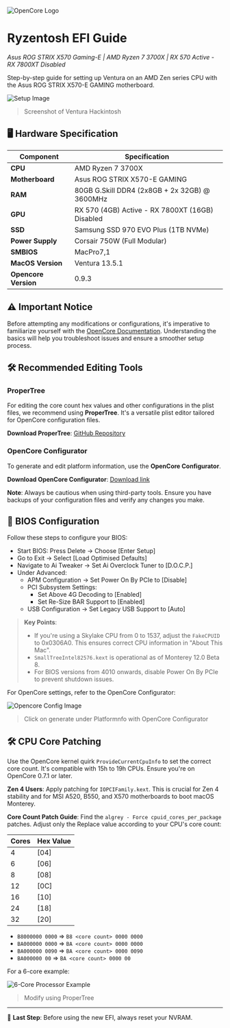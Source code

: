 ![OpenCore Logo](https://github.com/acidanthera/OpenCorePkg/blob/master/Docs/Logos/OpenCore_with_text_Small.png)

# Ryzentosh EFI Guide 
_Asus ROG STRIX X570 Gaming-E | AMD Ryzen 7 3700X | RX 570 Active - RX 7800XT Disabled_

Step-by-step guide for setting up Ventura on an AMD Zen series CPU with the Asus ROG STRIX X570-E GAMING motherboard.

![Setup Image](https://i.imgur.com/dAdnQ3X.png)
> Screenshot of Ventura Hackintosh

## 🖥️ Hardware Specification

| Component      | Specification                                                 |
|----------------|---------------------------------------------------------------|
| **CPU**        | AMD Ryzen 7 3700X                                            |
| **Motherboard**| Asus ROG STRIX X570-E GAMING                                  |
| **RAM**        | 80GB G.Skill DDR4 (2x8GB + 2x 32GB) @ 3600MHz                           |
| **GPU**        | RX 570 (4GB) Active - RX 7800XT (16GB) Disabled                               |
| **SSD**        | Samsung SSD 970 EVO Plus (1TB NVMe)                           |
| **Power Supply**| Corsair 750W (Full Modular)                                  |
| **SMBIOS**     | MacPro7,1                                                    |
| **MacOS Version**| Ventura 13.5.1                                               |
| **Opencore Version**| 0.9.3                                                      |

## ⚠️ Important Notice

Before attempting any modifications or configurations, it's imperative to familiarize yourself with the [OpenCore Documentation](https://dortania.github.io/OpenCore-Install-Guide/). Understanding the basics will help you troubleshoot issues and ensure a smoother setup process.

## 🛠️ Recommended Editing Tools

### ProperTree
For editing the core count hex values and other configurations in the plist files, we recommend using **ProperTree**. It's a versatile plist editor tailored for OpenCore configuration files.

**Download ProperTree**: [GitHub Repository](https://github.com/corpnewt/ProperTree)

### OpenCore Configurator
To generate and edit platform information, use the **OpenCore Configurator**.

**Download OpenCore Configurator**: [Download link](https://mackie100projects.altervista.org/download-opencore-configurator/)

**Note**: Always be cautious when using third-party tools. Ensure you have backups of your configuration files and verify any changes you make.

## 🔧 BIOS Configuration

Follow these steps to configure your BIOS:

- Start BIOS: Press Delete -> Choose [Enter Setup]
- Go to Exit -> Select [Load Optimised Defaults]
- Navigate to Ai Tweaker -> Set Ai Overclock Tuner to [D.O.C.P.]
- Under Advanced:
  - APM Configuration -> Set Power On By PCIe to [Disable]
  - PCI Subsystem Settings:
    - Set Above 4G Decoding to [Enabled]
    - Set Re-Size BAR Support to [Enabled]
  - USB Configuration -> Set Legacy USB Support to [Auto]

> **Key Points**:
> - If you're using a Skylake CPU from 0 to 1537, adjust the `FakeCPUID` to 0x0306A0. This ensures correct CPU information in "About This Mac".
> - `SmallTreeIntel82576.kext` is operational as of Monterey 12.0 Beta 8.
> - For BIOS versions from 4010 onwards, disable Power On By PCIe to prevent shutdown issues.

For OpenCore settings, refer to the OpenCore Configurator:

![Opencore Config Image](https://i.imgur.com/sSquwww.png)
> Click on generate under Platformnfo with OpenCore Configurator

## 🛠️ CPU Core Patching

Use the OpenCore kernel quirk `ProvideCurrentCpuInfo` to set the correct core count. It's compatible with 15h to 19h CPUs. Ensure you're on OpenCore 0.7.1 or later.

**Zen 4 Users**: Apply patching for `IOPCIFamily.kext`. This is crucial for Zen 4 stability and for MSI A520, B550, and X570 motherboards to boot macOS Monterey.

**Core Count Patch Guide**:
Find the `algrey - Force cpuid_cores_per_package` patches. Adjust only the Replace value according to your CPU's core count:

| Cores | Hex Value |
|-------|-----------|
| 4     | [04]      |
| 6     | [06]      |
| 8     | [08]      |
| 12    | [0C]      |
| 16    | [10]      |
| 24    | [18]      |
| 32    | [20]      |

- `B8000000 0000` => `B8 <core count> 0000 0000`
- `BA000000 0000` => `BA <core count> 0000 0000`
- `BA000000 0090` => `BA <core count> 0000 0090`
- `BA000000 00`   => `BA <core count> 0000 00`

For a 6-core example:

![6-Core Processor Example](https://i.imgur.com/BbGgsap.png)
> Modify using ProperTree

---

🚀 **Last Step**: Before using the new EFI, always reset your NVRAM.
